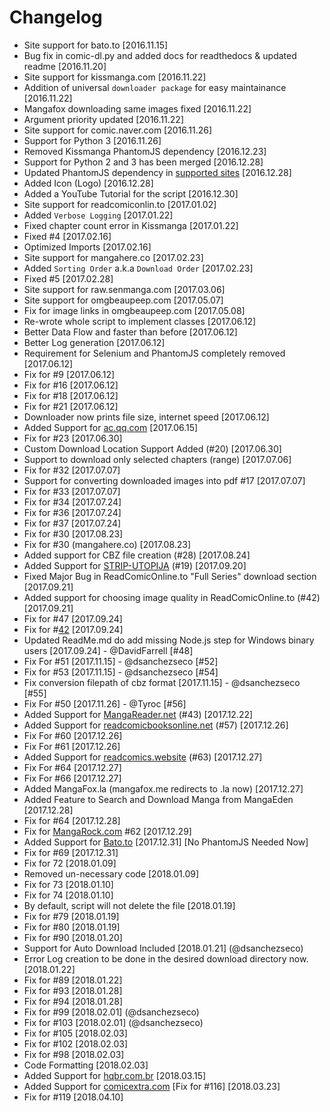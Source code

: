 # Changelog

- Site support for bato.to [2016.11.15]
- Bug fix in comic-dl.py and added docs for readthedocs & updated readme [2016.11.20]
- Site support for kissmanga.com [2016.11.22]
- Addition of universal `downloader package` for easy maintainance [2016.11.22]
- Mangafox downloading same images fixed [2016.11.22]
- Argument priority updated [2016.11.22]
- Site support for comic.naver.com [2016.11.26]
- Support for Python 3 [2016.11.26]
- Removed Kissmanga PhantomJS dependency [2016.12.23]
- Support for Python 2 and 3 has been merged [2016.12.28]
- Updated PhantomJS dependency in [supported sites](https://github.com/Xonshiz/comic-dl/blob/master/Supported_Sites.md) [2016.12.28]
- Added Icon (Logo) [2016.12.28]
- Added a YouTube Tutorial for the script [2016.12.30]
- Site support for readcomiconlin.to [2017.01.02]
- Added `Verbose Logging` [2017.01.22]
- Fixed chapter count error in Kissmanga [2017.01.22]
- Fixed #4 [2017.02.16]
- Optimized Imports [2017.02.16]
- Site support for mangahere.co [2017.02.23]
- Added `Sorting Order` a.k.a `Download Order` [2017.02.23]
- Fixed #5 [2017.02.28]
- Site support for raw.senmanga.com [2017.03.06]
- Site support for omgbeaupeep.com [2017.05.07]
- Fix for image links in omgbeaupeep.com [2017.05.08]
- Re-wrote whole script to implement classes [2017.06.12]
- Better Data Flow and faster than before [2017.06.12]
- Better Log generation [2017.06.12]
- Requirement for Selenium and PhantomJS completely removed [2017.06.12]
- Fix for #9 [2017.06.12]
- Fix for #16 [2017.06.12]
- Fix for #18 [2017.06.12]
- Fix for #21 [2017.06.12]
- Downloader now prints file size, internet speed [2017.06.12]
- Added Support for [ac.qq.com](http://ac.qq.com) [2017.06.15]
- Fix for #23 [2017.06.30]
- Custom Download Location Support Added (#20) [2017.06.30]
- Support to download only selected chapters (range) [2017.07.06]
- Fix for #32 [2017.07.07]
- Support for converting downloaded images into pdf #17 [2017.07.07]
- Fix for #33 [2017.07.07]
- Fix for #34 [2017.07.24]
- Fix for #36 [2017.07.24]
- Fix for #37 [2017.07.24]
- Fix for #30 [2017.08.23]
- Fix for #30 (mangahere.co) [2017.08.23]
- Added support for CBZ file creation (#28) [2017.08.24]
- Added Support for [STRIP-UTOPIJA](http://striputopija.blogspot.in/) (#19) [2017.09.20]
- Fixed Major Bug in ReadComicOnline.to "Full Series" download section [2017.09.21]
- Added support for choosing image quality in ReadComicOnline.to (#42) [2017.09.21]
- Fix for #47 [2017.09.24]
- Fix for #[42](https://github.com/Xonshiz/comic-dl/issues/42#issuecomment-331693291) [2017.09.24]
- Updated ReadMe.md do add missing Node.js step for Windows binary users [2017.09.24] - @DavidFarrell [#48]
- Fix For #51 [2017.11.15] - @dsanchezseco [#52]
- Fix for #53 [2017.11.15] - @dsanchezseco [#54]
- Fix conversion filepath of cbz format [2017.11.15] - @dsanchezseco [#55]
- Fix For #50 [2017.11.26] - @Tyroc [#56]
- Added Support for [MangaReader.net](http://mangareader.net/) (#43) [2017.12.22]
- Added Support for [readcomicbooksonline.net](http://readcomicbooksonline.net/) (#57) [2017.12.26]
- Fix For #60 [2017.12.26]
- Fix For #61 [2017.12.26]
- Added Support for [readcomics.website](http://www.readcomics.website/) (#63) [2017.12.27]
- Fix For #64 [2017.12.27]
- Fix For #66 [2017.12.27]
- Added MangaFox.la (mangafox.me redirects to .la now) [2017.12.27]
- Added Feature to Search and Download Manga from MangaEden [2017.12.28]
- Fix for #64 [2017.12.28]
- Fix for [MangaRock.com](https://mangarock.com) #62 [2017.12.29]
- Added Support for [Bato.to](http://bato.to/) [2017.12.31] [No PhantomJS Needed Now]
- Fix for #69 [2017.12.31]
- Fix for 72 [2018.01.09]
- Removed un-necessary code [2018.01.09]
- Fix for 73 [2018.01.10]
- Fix for 74 [2018.01.10]
- By default, script will not delete the file [2018.01.19]
- Fix for #79 [2018.01.19]
- Fix for #80 [2018.01.19]
- Fix for #90 [2018.01.20]
- Support for Auto Download Included [2018.01.21] (@dsanchezseco)
- Error Log creation to be done in the desired download directory now. [2018.01.22]
- Fix for #89 [2018.01.22]
- Fix for #93 [2018.01.28]
- Fix for #94 [2018.01.28]
- Fix for #99 [2018.02.01] (@dsanchezseco)
- Fix for #103 [2018.02.01] (@dsanchezseco)
- Fix for #105 [2018.02.03]
- Fix for #102 [2018.02.03]
- Fix for #98 [2018.02.03]
- Code Formatting [2018.02.03]
- Added Support for [hqbr.com.br](https://hqbr.com.br/home) [2018.03.15]
- Added Support for [comicextra.com](http://www.comicextra.com/) [Fix for #116] [2018.03.23]
- Fix for #119 [2018.04.10]